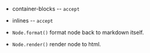 - container-blocks -- `accept`
- inlines -- `accept`

- `Node.format()` format node back to markdown itself.
- `Node.render()` render node to html.
